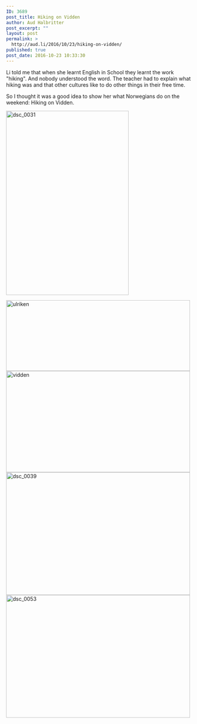 ```yaml
---
ID: 3689
post_title: Hiking on Vidden
author: Aud Halbritter
post_excerpt: ""
layout: post
permalink: >
  http://aud.li/2016/10/23/hiking-on-vidden/
published: true
post_date: 2016-10-23 10:33:30
---
```

Li told me that when she learnt English in School they learnt the work "hiking". And nobody understood the word. The teacher had to explain what hiking was and that other cultures like to do other things in their free time.

So I thought it was a good idea to show her what Norwegians do on the weekend: Hiking on Vidden.

<a href="http://aud.li/wp-content/uploads/2016/10/DSC_0031.jpg"><img class="alignnone size-medium wp-image-3695" src="http://aud.li/wp-content/uploads/2016/10/DSC_0031-333x500.jpg" alt="dsc_0031" width="333" height="500" /></a>

<a href="http://aud.li/wp-content/uploads/2016/10/Ulriken.jpg"><img class="alignnone size-medium wp-image-3690" src="http://aud.li/wp-content/uploads/2016/10/Ulriken-500x192.jpg" alt="ulriken" width="500" height="192" /></a> <a href="http://aud.li/wp-content/uploads/2016/10/Vidden.jpg"><img class="alignnone size-medium wp-image-3691" src="http://aud.li/wp-content/uploads/2016/10/Vidden-500x275.jpg" alt="vidden" width="500" height="275" /></a> <a href="http://aud.li/wp-content/uploads/2016/10/DSC_0039.jpg"><img class="alignnone size-medium wp-image-3692" src="http://aud.li/wp-content/uploads/2016/10/DSC_0039-500x333.jpg" alt="dsc_0039" width="500" height="333" /></a> <a href="http://aud.li/wp-content/uploads/2016/10/DSC_0053.jpg"><img class="alignnone size-medium wp-image-3693" src="http://aud.li/wp-content/uploads/2016/10/DSC_0053-500x333.jpg" alt="dsc_0053" width="500" height="333" /></a>